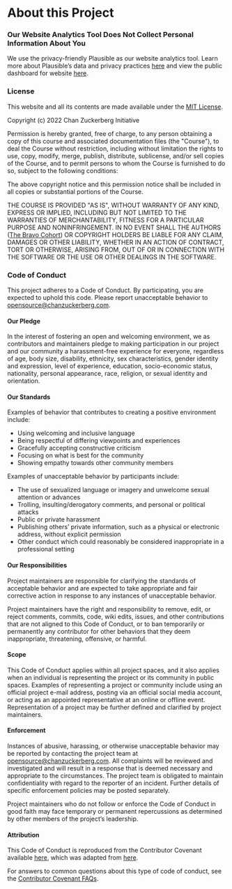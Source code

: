 # About this Project

### Our Website Analytics Tool Does Not Collect Personal Information About You

We use the privacy-friendly Plausible as our website analytics tool. Learn more about Plausible’s data and privacy practices [here](https://plausible.io/data-policy) and view the public dashboard for website [here]().

### License

This website and all its contents are made available under the [MIT License](). 

Copyright (c) 2022 Chan Zuckerberg Initiative

Permission is hereby granted, free of charge, to any person obtaining a copy of this course and associated documentation files (the "Course"), to deal the Course without restriction, including without limitation the rights to use, copy, modify, merge, publish, distribute, sublicense, and/or sell copies of the Course, and to permit persons to whom the Course is furnished to do so, subject to the following conditions:

The above copyright notice and this permission notice shall be included in all copies or substantial portions of the Course.

THE COURSE IS PROVIDED "AS IS", WITHOUT WARRANTY OF ANY KIND, EXPRESS OR IMPLIED, INCLUDING BUT NOT LIMITED TO THE WARRANTIES OF MERCHANTABILITY, FITNESS FOR A PARTICULAR PURPOSE AND NONINFRINGEMENT. IN NO EVENT SHALL THE AUTHORS ([The Bravo Cohort](https://chanzuckerberg.github.io/napari-segmentation-workshop/preface/whomadethis.html)) OR COPYRIGHT HOLDERS BE LIABLE FOR ANY CLAIM, DAMAGES OR OTHER LIABILITY, WHETHER IN AN ACTION OF CONTRACT, TORT OR OTHERWISE, ARISING FROM, OUT OF OR IN CONNECTION WITH THE SOFTWARE OR THE USE OR OTHER DEALINGS IN THE SOFTWARE.

### Code of Conduct

This project adheres to a Code of Conduct. By participating, you are expected to uphold this code. Please report unacceptable behavior to opensource@chanzuckerberg.com.

#### Our Pledge

In the interest of fostering an open and welcoming environment, we as contributors and maintainers pledge to making participation in our project and our community a harassment-free experience for everyone, regardless of age, body size, disability, ethnicity, sex characteristics, gender identity and expression, level of experience, education, socio-economic status, nationality, personal appearance, race, religion, or sexual identity and orientation.

#### Our Standards

Examples of behavior that contributes to creating a positive environment include:

- Using welcoming and inclusive language
- Being respectful of differing viewpoints and experiences
- Gracefully accepting constructive criticism
- Focusing on what is best for the community
- Showing empathy towards other community members

Examples of unacceptable behavior by participants include:

- The use of sexualized language or imagery and unwelcome sexual attention or advances
- Trolling, insulting/derogatory comments, and personal or political attacks
- Public or private harassment
- Publishing others’ private information, such as a physical or electronic address, without explicit permission
- Other conduct which could reasonably be considered inappropriate in a professional setting

#### Our Responsibilities

Project maintainers are responsible for clarifying the standards of acceptable behavior and are expected to take appropriate and fair corrective action in response to any instances of unacceptable behavior.

Project maintainers have the right and responsibility to remove, edit, or reject comments, commits, code, wiki edits, issues, and other contributions that are not aligned to this Code of Conduct, or to ban temporarily or permanently any contributor for other behaviors that they deem inappropriate, threatening, offensive, or harmful.

#### Scope

This Code of Conduct applies within all project spaces, and it also applies when an individual is representing the project or its community in public spaces. Examples of representing a project or community include using an official project e-mail address, posting via an official social media account, or acting as an appointed representative at an online or offline event. Representation of a project may be further defined and clarified by project maintainers.

#### Enforcement

Instances of abusive, harassing, or otherwise unacceptable behavior may be reported by contacting the project team at opensource@chanzuckerberg.com. All complaints will be reviewed and investigated and will result in a response that is deemed necessary and appropriate to the circumstances. The project team is obligated to maintain confidentiality with regard to the reporter of an incident. Further details of specific enforcement policies may be posted separately.

Project maintainers who do not follow or enforce the Code of Conduct in good faith may face temporary or permanent repercussions as determined by other members of the project’s leadership.

#### Attribution

This Code of Conduct is reproduced from the Contributor Covenant available [here](https://chanzuckerberg.github.io/open-science/CODE_OF_CONDUCT), which was adapted from [here](https://www.contributor-covenant.org/). 

For answers to common questions about this type of code of conduct, see the [Contributor Covenant FAQs](https://www.contributor-covenant.org/faq/).

